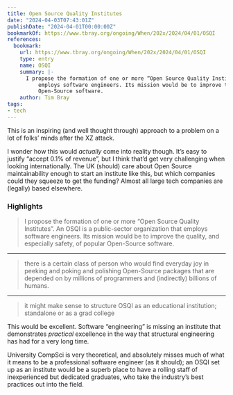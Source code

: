 ```yaml
---
title: Open Source Quality Institutes
date: "2024-04-03T07:43:01Z"
publishDate: "2024-04-01T00:00:00Z"
bookmarkOf: https://www.tbray.org/ongoing/When/202x/2024/04/01/OSQI
references:
  bookmark:
    url: https://www.tbray.org/ongoing/When/202x/2024/04/01/OSQI
    type: entry
    name: OSQI
    summary: |-
      I propose the formation of one or more “Open Source Quality Institutes”. An OSQI is a public-sector organization that
          employs software engineers. Its mission would be to improve the quality, and especially safety, of popular
          Open-Source software.
    author: Tim Bray
tags:
- tech
---
```


This is an inspiring (and well thought through) approach to a problem on a lot of folks’ minds after the XZ attack.

I wonder how this would _actually_ come into reality though. It’s easy to justify “accept 0.1% of revenue”, but I think that’d get very challenging when looking internationally. The UK (should) care about Open Source maintainability enough to start an institute like this, but which companies could they squeeze to get the funding? Almost all large tech companies are (legally) based elsewhere.

### Highlights

> I propose the formation of one or more “Open Source Quality Institutes”. An OSQI is a public-sector organization that employs software engineers. Its mission would be to improve the quality, and especially safety, of popular Open-Source software.

---

> there is a certain class of person who would find everyday joy in peeking and poking and polishing Open-Source packages that are depended on by millions of programmers and (indirectly) billions of humans.

---

> it might make sense to structure OSQI as an educational institution; standalone or as a grad college

This would be excellent. Software “engineering” is missing an institute that demonstrates _practical_ excellence in the way that structural engineering has had for a very long time.

University CompSci is very theoretical, and absolutely misses much of what it means to be a professional software engineer (as it should); an OSQI set up as an institute would be a superb place to have a rolling staff of inexperienced but dedicated graduates, who take the industry’s best practices out into the field.
